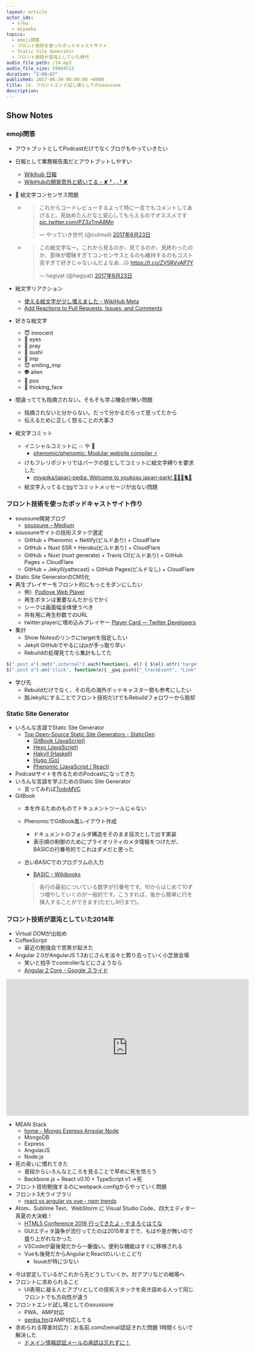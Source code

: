 ```yaml
---
layout: article
actor_ids:
  - trkw
  - miyaoka
topics:
  - emoji問答
  - フロント技術を使ったポッドキャストサイト
  - Static Site Generator
  - フロント技術が混沌としていた時代
audio_file_path: /14.mp3
audio_file_size: 59984512
duration: "2:00:07"
published: 2017-06-30 00:00:00 +0900
title: 14. フロントエンド試し場としてのsoussune
description:
---
```


## Show Notes

### emoji問答

- アウトプットとしてPodcastだけでなくブログもやっていきたい
- 日報として業務報告風だとアウトプットしやすい
  - [Wikihub 日報](https://nippo.wikihub.io/)
  - [WikiHubの開発意外と続いてる - ✘╹◡╹✘](http://r7kamura.hatenablog.com/entry/2016/03/11/062129)
- 👀 絵文字コンセンサス問題
  - <blockquote class="twitter-tweet" data-lang="ja"><p lang="ja" dir="ltr">これからコードレビューするよって時に一言でもコメントしてあげると、見始めたんだなと安心してもらえるのでオススメです <a href="https://t.co/PZ3zTmA8Mn">pic.twitter.com/PZ3zTmA8Mn</a></p>&mdash; やっていき世代 (@cutmail) <a href="https://twitter.com/cutmail/status/878067741277560834">2017年6月23日</a></blockquote>
  - <blockquote class="twitter-tweet" data-lang="ja"><p lang="ja" dir="ltr">この絵文字なー。これから見るのか、見てるのか、見終わったのか、意味が曖昧すぎてコンセンサスとるのも維持するのもコスト高すぎて好きじゃないんだよなあ…😥 <a href="https://t.co/ZV5RVyAP7Y">https://t.co/ZV5RVyAP7Y</a></p>&mdash; hagiyat (@hagiyat) <a href="https://twitter.com/hagiyat/status/878220135906934784">2017年6月23日</a></blockquote>

- 絵文字リアクション
  - [使える絵文字が少し増えました - WikiHub Meta](https://meta.wikihub.io/@r7kamura/20160406161208)
  - [Add Reactions to Pull Requests, Issues, and Comments](https://github.com/blog/2119-add-reactions-to-pull-requests-issues-and-comments)
- 好きな絵文字
  - 😇  innocent
  - 👀  eyes
  - 🙏  pray
  - 🍣  sushi
  - 👿  imp
  - 😈 smiling_imp
  - 👽  alien
  - 💩  poo
  - 🤔 thinking_face
- 間違ってても指摘されない。そもそも学ぶ機会が無い問題
  - 指摘されないと分からない。だって分かるだろって思ってたから
  - 伝えるために正しく怒ることの大事さ
- 絵文字コミット
  - イニシャルコミットに 💥 や 🌱
    - [phenomic/phenomic: Modular website compiler ⚡️](https://github.com/phenomic/phenomic)
  - けもフレリポジトリではパークの掟としてコミットに絵文字縛りを要求した
    - [miyaoka/japari-pedia: Welcome to youkoso japari-park! 🌴💥🚕🐈😧](https://github.com/miyaoka/japari-pedia)
  - 絵文字入ってると[tig](https://github.com/jonas/tig)でコミットメッセージが出ない問題

### フロント技術を使ったポッドキャストサイト作り

- soussune開発ブログ
  - [soussune – Medium](https://medium.com/soussune)
- soussuneサイトの技術スタック選定
  - GitHub + Phenomic + Netlify(ビルドあり) + CloudFlare
  - GitHub + Nuxt SSR + Heroku(ビルドあり) + CloudFlare
  - GitHub + Nuxt (nuxt generate) + Travis CI(ビルドあり) + GitHub Pages + CloudFlare
  - GitHub + Jekyll(yattecast) + GitHub Pages(ビルドなし) + CloudFlare
- Static Site GeneratorのCMS化
- 再生プレイヤーをフロント的にもっとモダンにしたい
  - 例）[Podlove Web Player](http://docs.podlove.org/podlove-web-player/)
  - 再生ボタンは重要なんだからでかく
  - シークは画面幅全体使うべき
  - 共有用に再生秒数でのURL
  - twitter:playerに埋め込みプレイヤー [Player Card — Twitter Developers](https://dev.twitter.com/cards/types/player)
- 集計
  - Show Notesのリンクにtargetを指定したい
  - Jekyll GitHubでやるにはjsが手っ取り早い
  - Rebuildの処理見てたら集計もしてた

~~~js
$(".post a").not(".internal").each(function(i, el) { $(el).attr('target', '_blank') });
$(".post a").on('click', function(e){ _gaq.push(["_trackEvent", "Link", "click", $(this).attr('href')]) });
~~~

- 学び先
  - Rebuildだけでなく、その先の海外ポッドキャスター勢も参考にしたい
  - 脱Jekyllにすることでフロント技術だけでもRebuildフォロワーから脱却


### Static Site Generator

- いろんな言語でStatic Site Generator
  - [Top Open-Source Static Site Generators - StaticGen](https://www.staticgen.com/)
    - [GitBook (JavaScript)](https://www.staticgen.com/gitbook)
    - [Hexo (JavaScript)](https://www.staticgen.com/hexo)
    - [Hakyll (Haskell)](https://www.staticgen.com/hakyll)
    - [Hugo (Go)](https://www.staticgen.com/hugo)
    - [Phenomic (JavaScript / React)](https://www.staticgen.com/phenomic)
- Podcastサイトを作るためのPodcastになってきた
- いろんな言語を学ぶためのStatic Site Generator
  - 言ってみれば[TodoMVC](http://todomvc.com/)
- GitBook
  - 本を作るためのものでドキュメントツールじゃない
  - PhenomicでGitBook風レイアウト作成
    - ドキュメントのフォルダ構造をそのまま目次として出す実装
    - 表示順の制御のためにプライオリティのメタ情報をつけたが、BASICの行番号的でこれはダメだと思った
  - 古いBASICでのプログラムの入力
    - [BASIC - Wikibooks](https://ja.wikibooks.org/wiki/BASIC#.E8.A1.8C.E7.95.AA.E5.8F.B7)

    > 各行の最初についている数字が行番号です。10からはじめて10ずつ増やしていくのが一般的です。こうすれば、後から簡単に行を挿入することができます(ただし9行まで)。

### フロント技術が混沌としていた2014年

- Virtual DOMが出始め
- CoffeeScript
  - 最近の勉強会で苦笑が起きた
- Angular 2.0がAngularJS 1.3おじさんを淡々と葬り去っていく小芝居会場
  - 笑いと拍手でcontrollerなどにさようなら
  - [Angular 2 Core - Google スライド](https://docs.google.com/presentation/d/1XQP0_NTzCUcFweauLlkZpbbhNVYbYy156oD--KLmXsk/edit#slide=id.g498be00ed_028)

<iframe width="640" height="360" src="https://www.youtube.com/embed/gNmWybAyBHI?start=540" frameborder="0" allowfullscreen></iframe>

- MEAN Stack
  - [home - Mongo Express Angular Node](http://mean.io/)
  - MongoDB
  - Express
  - AngularJS
  - Node.js
- 死の臭いに慣れてきた
  - 普段からいろんなところを見ることで早めに死を悟ろう
  - Backbone.js + React v0.10 + TypeScript v1 →死
- フロント技術勉強するのにwebpack.configからやっていく問題
- フロント3大ライブラリ
  - [react vs angular vs vue - npm trends](http://www.npmtrends.com/react-vs-angular-vs-vue)
- Atom、Sublime Text、WebStorm に Visual Studio Code、四大エディター真夏の大決戦！
  - [HTML5 Conference 2016 行ってきたよ - やまろぐはてな](http://yamanoku.hatenablog.com/entry/2016/09/04/HTML5_Conference_2016_%E8%A1%8C%E3%81%A3%E3%81%A6%E3%81%8D%E3%81%9F%E3%82%88)
  - GUIエディタ論争が流行ってたのは2015年までで、もはや差が無いので盛り上がれなかった
  - VSCodeが最後発だから一番強い。便利な機能はすぐに移植される
  - Vueも後発だからAngularとReactのいいとこどり
    - Isuueが特に少ない

<div class="speakerdeck-wrapper">
<script async class="speakerdeck-embed" data-slide="38" data-id="b3dc07712f164740b960467e55edf055" data-ratio="1.33333333333333" src="//speakerdeck.com/assets/embed.js"></script>
</div>

- 今は安定しているがこれから先どうしていくか。対アプリなどの戦場へ
- フロントに求められること
  - UI表現に凝る人とアプリとしての技術スタックを突き詰める人って同じフロントでも方向性が違う
- フロントエンド試し場としてのsoussune
  - PWA、AMP対応
  - [genba.fm](https://genba.fm/)はAMP対応してる
- 求められる障害対応力：お名前.comのemail認証きれた問題 1時間くらいで解決した
  - [ドメイン情報認証メールの承認は忘れずに！](http://www.beginnerweb.net/domainwhois.html)
